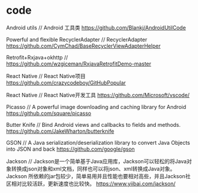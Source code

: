 # code

Android utils  // Android 工具类
https://github.com/Blankj/AndroidUtilCode


Powerful and flexible RecyclerAdapter   // RecyclerAdapter
https://github.com/CymChad/BaseRecyclerViewAdapterHelper


Retrofit+Rxjava+okhttp    //
https://github.com/wzgiceman/RxjavaRetrofitDemo-master


React Native   // React Native项目
https://github.com/crazycodeboy/GitHubPopular


React Native   // React Native开发工具
https://github.com/Microsoft/vscode/



Picasso   // A powerful image downloading and caching library for Android
https://github.com/square/picasso


Butter Knife    // Bind Android views and callbacks to fields and methods. 
https://github.com/JakeWharton/butterknife


GSON  //  A Java serialization/deserialization library to convert Java Objects into JSON and back
https://github.com/google/gson

Jackson  //  Jackson是一个简单基于Java应用库，Jackson可以轻松的将Java对象转换成json对象和xml文档，同样也可以将json、xml转换成Java对象。Jackson              所依赖的jar包较少，简单易用并且性能也要相对高些，并且Jackson社区相对比较活跃，更新速度也比较快。
https://www.yiibai.com/jackson/

